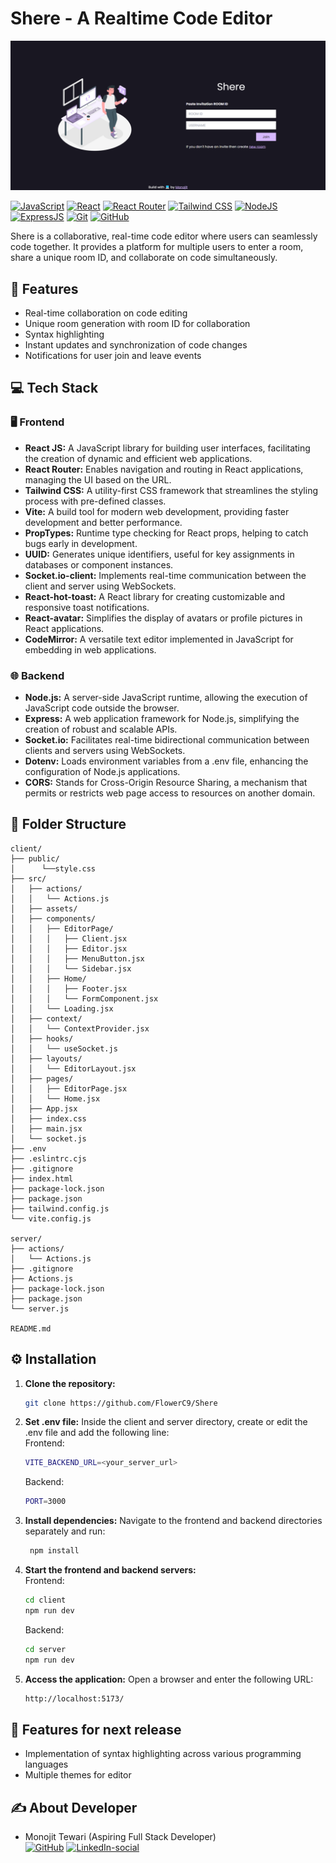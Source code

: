 # Shere - A Realtime Code Editor

![screenshot](./screenshots/screenshot.png)


[![JavaScript](https://img.shields.io/badge/JavaScript-323330?style=for-the-badge&logo=javascript&logoColor=F7DF1E)]()
[![React](https://img.shields.io/badge/React-20232A?style=for-the-badge&logo=react&logoColor=61DAFB)]()
[![React Router](https://img.shields.io/badge/React_Router-CA4245?style=for-the-badge&logo=react-router&logoColor=white)]()
[![Tailwind CSS](https://img.shields.io/badge/Tailwind_CSS-38B2AC?style=for-the-badge&logo=tailwind-css&logoColor=white)]()
[![NodeJS](https://img.shields.io/badge/Node.js-43853D?style=for-the-badge&logo=node.js&logoColor=white)]()
[![ExpressJS](https://img.shields.io/badge/Express.js-404D59?style=for-the-badge)]()
[![Git](https://img.shields.io/badge/GIT-E44C30?style=for-the-badge&logo=git&logoColor=white)]()
[![GitHub](https://img.shields.io/badge/GitHub-100000?style=for-the-badge&logo=github&logoColor=white)]()

Shere is a collaborative, real-time code editor where users can seamlessly code together. It provides a platform for multiple users to enter a room, share a unique room ID, and collaborate on code simultaneously.

## 🔮 Features
- Real-time collaboration on code editing
- Unique room generation with room ID for collaboration
- Syntax highlighting
- Instant updates and synchronization of code changes
- Notifications for user join and leave events

## 💻 Tech Stack
### 🖥️ Frontend
- **React JS:** A JavaScript library for building user interfaces, facilitating the creation of dynamic and efficient web applications.
- **React Router:** Enables navigation and routing in React applications, managing the UI based on the URL.
- **Tailwind CSS:** A utility-first CSS framework that streamlines the styling process with pre-defined classes.
- **Vite:** A build tool for modern web development, providing faster development and better performance.
- **PropTypes:** Runtime type checking for React props, helping to catch bugs early in development.
- **UUID:** Generates unique identifiers, useful for key assignments in databases or component instances.
- **Socket.io-client:** Implements real-time communication between the client and server using WebSockets.
- **React-hot-toast:** A React library for creating customizable and responsive toast notifications.
- **React-avatar:** Simplifies the display of avatars or profile pictures in React applications.
- **CodeMirror:** A versatile text editor implemented in JavaScript for embedding in web applications.

### 🌐 Backend
- **Node.js:** A server-side JavaScript runtime, allowing the execution of JavaScript code outside the browser.
- **Express:** A web application framework for Node.js, simplifying the creation of robust and scalable APIs.
- **Socket.io:** Facilitates real-time bidirectional communication between clients and servers using WebSockets.
- **Dotenv:** Loads environment variables from a .env file, enhancing the configuration of Node.js applications.
- **CORS:** Stands for Cross-Origin Resource Sharing, a mechanism that permits or restricts web page access to resources on another domain.


## 📂 Folder Structure
```
client/
├── public/
│      └──style.css
├── src/
│   ├── actions/
│   │   └── Actions.js
│   ├── assets/
│   ├── components/
│   │   ├── EditorPage/
│   │   │   ├── Client.jsx
│   │   │   ├── Editor.jsx
│   │   │   ├── MenuButton.jsx
│   │   │   └── Sidebar.jsx
│   │   ├── Home/
│   │   │   ├── Footer.jsx
│   │   │   └── FormComponent.jsx
│   │   └── Loading.jsx
│   ├── context/
│   │   └── ContextProvider.jsx
│   ├── hooks/
│   │   └── useSocket.js
│   ├── layouts/
│   │   └── EditorLayout.jsx
│   ├── pages/
│   │   ├── EditorPage.jsx
│   │   └── Home.jsx
│   ├── App.jsx
│   ├── index.css
│   ├── main.jsx
│   └── socket.js
├── .env
├── .eslintrc.cjs
├── .gitignore
├── index.html
├── package-lock.json
├── package.json
├── tailwind.config.js
└── vite.config.js

server/
├── actions/
│   └── Actions.js
├── .gitignore
├── Actions.js
├── package-lock.json
├── package.json
└── server.js

README.md
```

## ⚙️ Installation
1. **Clone the repository:**
   ```bash
   git clone https://github.com/FlowerC9/Shere
   ```
2. **Set .env file:**
    Inside the client and server directory, create or edit the .env file and add the following line:  
    Frontend:
    ```bash
    VITE_BACKEND_URL=<your_server_url>
    ```
    Backend:
    ```bash
    PORT=3000
    ```

1. **Install dependencies:**
    Navigate to the frontend and backend directories separately and run:
   ```bash
    npm install
   ```
2. **Start the frontend and backend servers:**  
    Frontend:
    ```bash
    cd client
    npm run dev
    ```
    Backend:  
    ```bash
    cd server
    npm run dev
    ```
3. **Access the application:**
   Open a browser and enter the following URL:
   ```bash
   http://localhost:5173/
   ```

## 🔮 Features for next release
- Implementation of syntax highlighting across various programming languages 
- Multiple themes for editor


## ✍️ About Developer
- Monojit Tewari (Aspiring Full Stack Developer)    
[![GitHub](https://img.shields.io/badge/GitHub-100000.svg?style=for-the-badge&logo=github&logoColor=white)](https://github.com/FlowerC9)
[![LinkedIn-social](https://img.shields.io/badge/linkedin-%230077B5.svg?style=for-the-badge&logo=linkedin&logoColor=white)](https://linkedin.com/in/Monojit-Tewari)
